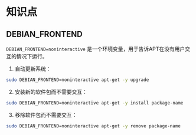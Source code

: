 # 知识点

## DEBIAN_FRONTEND

`DEBIAN_FRONTEND=noninteractive` 是一个环境变量，用于告诉APT在没有用户交互的情况下运行。

1. 自动更新系统：

```sh
sudo DEBIAN_FRONTEND=noninteractive apt-get -y upgrade
```

2. 安装新的软件包而不需要交互：

```sh
sudo DEBIAN_FRONTEND=noninteractive apt-get -y install package-name
```

3. 移除软件包而不需要交互：

```bash
sudo DEBIAN_FRONTEND=noninteractive apt-get -y remove package-name
```